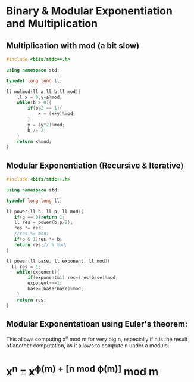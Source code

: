 # Binary & Modular Exponentiation and Multiplication


## Multiplication with mod (a bit slow)
```cpp
#include <bits/stdc++.h>

using namespace std;

typedef long long ll;

ll mulmod(ll a,ll b,ll mod){
    ll x = 0,y=a%mod;
    while(b > 0){
        if(b%2 == 1){
            x = (x+y)%mod;
        }
        y = (y*2)%mod;
        b /= 2;
    }
    return x%mod;
}
```

## Modular Exponentiation (Recursive & Iterative)
```cpp
#include <bits/stdc++.h>

using namespace std;

typedef long long ll;

ll power(ll b, ll p, ll mod){
   if(p == 0)return 1;
   ll res = power(b,p/2);
   res *= res;
   //res %= mod;
   if(p & 1)res *= b;
   return res;// % mod;
}

ll power(ll base, ll exponent, ll mod){
  ll res = 1;
	while(exponent){
		if(exponent&1) res=(res*base)%mod;
        exponent>>=1;
        base=(base*base)%mod;
	}
    return res;
}
```

## Modular Exponentatioan using Euler's theorem:
This allows computing x<sup>n</sup> mod m for very big n, especially if n is the result of another computation, as it allows to compute n under a modulo.

# x<sup>n</sup> ≡ x<sup>ϕ(m) + [n mod ϕ(m)]</sup> mod m
